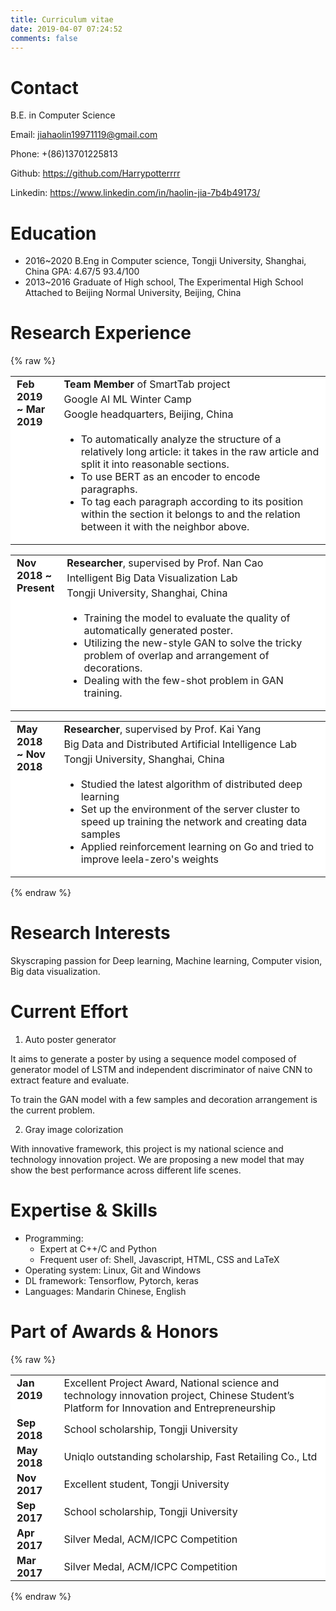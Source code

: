 ```yaml
---
title: Curriculum vitae
date: 2019-04-07 07:24:52
comments: false
---
```


<link rel="stylesheet" href="https://use.fontawesome.com/releases/v5.8.1/css/all.css" integrity="sha384-50oBUHEmvpQ+1lW4y57PTFmhCaXp0ML5d60M1M7uH2+nqUivzIebhndOJK28anvf" crossorigin="anonymous">

# Contact

<i class="fas fa-school" ></i> B.E. in Computer Science

<i class="fas fa-envelope"></i> Email: jiahaolin19971119@gmail.com 

<i class="fas fa-phone" ></i> Phone: +(86)13701225813

<i class="fab fa-github"></i> Github: https://github.com/Harrypotterrrr

<i class="fab fa-linkedin-in"></i> Linkedin: https://www.linkedin.com/in/haolin-jia-7b4b49173/

# Education

- 2016~2020 B.Eng in Computer science, Tongji University, Shanghai, China
    GPA: 4.67/5  93.4/100
- 2013~2016	Graduate of High school, The Experimental High School Attached to Beijing Normal
    University, Beijing, China


# Research Experience

{% raw %}
<style type="text/css">

table {
    border: 0px;
    width: 100%;
}

tr, td {
    border: 0px;
    text-align: left;
    padding: 2px 10px;
    background-color: white;
}

.duration {
    width: 15%;
    vertical-align: top;
    font-weight: bold;
}

}

</style>

<table>
    <tbody>
        <tr>
            <td class="duration" rowspan="4">Feb 2019 ~ Mar 2019</td>
            <td><b>Team Member</b> of SmartTab project</td>
        </tr>
        <tr>
            <td>Google AI ML Winter Camp</td>
        </tr>
        <tr>
            <td>Google headquarters, Beijing, China</td>
        </tr>
        <tr>
            <td>
                <ul>
                    <li>To automatically analyze the structure of a relatively long article: it takes in the raw article
                        and split it into reasonable sections.</li>
                    <li>To use BERT as an encoder to encode paragraphs.</li>
                    <li>To tag each paragraph according to its position within the section it belongs to and the
                        relation between it with the neighbor above.</li>
            </td>
    </tbody>
</table>

<table>
    <tbody>
        <tr>
            <td class="duration" rowspan="4">Nov 2018 ~ Present</td>
            <td><b>Researcher</b>, supervised by Prof. Nan Cao</td>
        </tr>
        <tr>
            <td>Intelligent Big Data Visualization Lab</td>
        </tr>
        <tr>
            <td>Tongji University, Shanghai, China</td>
        </tr>
        <tr>
            <td>
                <ul>
                    <li>Training the model to evaluate the quality of automatically generated poster.</li>
                    <li>Utilizing the new-style GAN to solve the tricky problem of overlap and arrangement of decorations.</li>
                    <li>Dealing with the few-shot problem in GAN training.</li>
            </td>
    </tbody>
</table>

<table>
    <tbody>
        <tr>
            <td class="duration" rowspan="4">May 2018 ~ Nov 2018</td>
            <td><b>Researcher</b>, supervised by Prof. Kai Yang</td>
        </tr>
        <tr>
            <td>Big Data and Distributed Artificial Intelligence Lab</td>
        </tr>
        <tr>
            <td>Tongji University, Shanghai, China</td>
        </tr>
        <tr>
            <td>
                <ul>
                    <li>Studied the latest algorithm of distributed deep learning</li>
                    <li>Set up the environment of the server cluster to speed up training the network and creating data samples</li>
                    <li>Applied reinforcement learning on Go and tried to improve leela-zero's weights</li>
            </td>
    </tbody>
</table>



{% endraw %}    


# Research Interests

Skyscraping passion for Deep learning, Machine learning, Computer vision, Big data visualization.


# Current Effort

1. Auto poster generator

It aims to generate a poster by using a sequence model composed of generator model of LSTM and independent discriminator of naive CNN to extract feature and evaluate.

To train the GAN model with a few samples and decoration arrangement is the current problem.

2. Gray image colorization

With innovative framework, this project is my national science and technology innovation project. We are proposing a new model that may show the best performance across different life scenes.


# Expertise & Skills

- Programming: 
    * Expert at C++/C and Python
    * Frequent user of: Shell, Javascript, HTML, CSS and LaTeX
- Operating system: Linux, Git and Windows
- DL framework: Tensorflow, Pytorch, keras
- Languages: Mandarin Chinese, English


# Part of Awards & Honors

{% raw %}
<style type="text/css">

table {
    border: 0px;
    width: 100%;
}

tr, td {
    border: 0px;
    text-align: left;
    padding: 2px 10px;
    background-color: white;
}

.duration {
    width: 15%;
    vertical-align: top;
    font-weight: bold;
}

}

</style>

<table>
    <tbody>
        <tr>
            <td class="duration">Jan 2019</td>
            <td>Excellent Project Award, National science and technology innovation project, Chinese Student’s Platform for Innovation and Entrepreneurship</td>
        </tr>
        <tr>
            <td class="duration">Sep 2018</td>
            <td>School scholarship, Tongji University</td>
        </tr>
        <tr>
            <td class="duration">May 2018</td>
            <td>Uniqlo outstanding scholarship, Fast Retailing Co., Ltd</td>
        </tr>
        <tr>
            <td class="duration">Nov 2017</td>
            <td>Excellent student, Tongji University</td>
        </tr>
        <tr>
            <td class="duration">Sep 2017</td>
            <td>School scholarship, Tongji University</td>
        </tr>
        <tr>
            <td class="duration">Apr 2017</td>
            <td>Silver Medal, ACM/ICPC Competition</td>
        </tr>
        <tr>
            <td class="duration">Mar 2017</td>
            <td>Silver Medal, ACM/ICPC Competition</td>
        </tr>
</tbody>
</table>

{% endraw %}    
